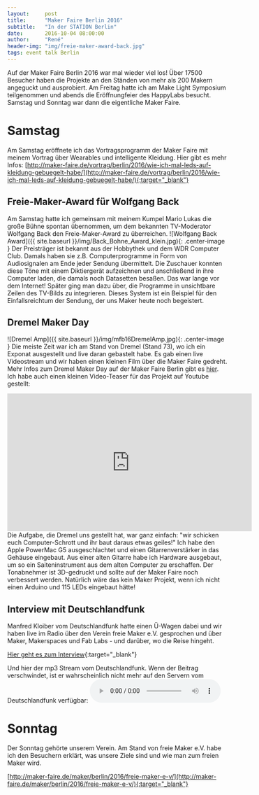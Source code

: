 ```yaml
---
layout:     post
title:      "Maker Faire Berlin 2016"
subtitle:   "In der STATION Berlin"
date:       2016-10-04 08:00:00
author:     "René"
header-img: "img/freie-maker-award-back.jpg"
tags: event talk Berlin
---
```


Auf der Maker Faire Berlin 2016 war mal wieder viel los! Über 17500 Besucher haben die Projekte an den Ständen von mehr als 200 Makern angeguckt und ausprobiert. 
Am Freitag hatte ich am Make Light Symposium teilgenommen und abends die Eröffnungfeier des HappyLabs besucht. Samstag und Sonntag war dann die eigentliche Maker Faire.

# Samstag

Am Samstag eröffnete ich das Vortragsprogramm der Maker Faire mit meinem Vortrag über Wearables und intelligente Kleidung.
Hier gibt es mehr Infos:
[http://maker-faire.de/vortrag/berlin/2016/wie-ich-mal-leds-auf-kleidung-gebuegelt-habe/](http://maker-faire.de/vortrag/berlin/2016/wie-ich-mal-leds-auf-kleidung-gebuegelt-habe/){:target="_blank"}

## Freie-Maker-Award für Wolfgang Back

Am Samstag hatte ich gemeinsam mit meinem Kumpel Mario Lukas die große Bühne spontan übernommen, um dem bekannten TV-Moderator Wolfgang Back den Freie-Maker-Award zu überreichen. 
![Wolfgang Back Award]({{ site.baseurl }}/img/Back_Bohne_Award_klein.jpg){: .center-image }
Der Preisträger ist bekannt aus der Hobbythek und dem WDR Computer Club. Damals haben sie z.B. Computerprogramme in Form von Audiosignalen am Ende jeder Sendung übermittelt. Die Zuschauer konnten diese Töne mit einem Diktiergerät aufzeichnen und anschließend in ihre Computer laden, die damals noch Datasetten besaßen. Das war lange vor dem Internet! Später ging man dazu über, die Programme in unsichtbare Zeilen des TV-Bilds zu integrieren. Dieses System ist ein Beispiel für den Einfallsreichtum der Sendung, der uns Maker heute noch begeistert.

## Dremel Maker Day

![Dremel Amp]({{ site.baseurl }}/img/mfb16DremelAmp.jpg){: .center-image }
Die meiste Zeit war ich am Stand von Dremel (Stand 73), wo ich ein Exponat ausgestellt und live daran gebastelt habe. Es gab einen live Videostream und wir haben einen kleinen Film über die Maker Faire gedreht. Mehr Infos zum Dremel Maker Day auf der Maker Faire Berlin gibt es [hier](http://www.dremelmakerday.net).
Ich habe auch einen kleinen Video-Teaser für das Projekt auf Youtube gestellt:
<div class="VideoWrapper">
<iframe width="560" height="315" src="https://www.youtube.com/embed/zdgiwz8fftU" frameborder="0" allowfullscreen></iframe>
</div>
Die Aufgabe, die Dremel uns gestellt hat, war ganz einfach: "wir schicken euch Computer-Schrott und ihr baut daraus etwas geiles!" Ich habe den Apple PowerMac G5 ausgeschlachtet und einen Gitarrenverstärker in das Gehäuse eingebaut. Aus einer alten Gitarre habe ich Hardware ausgebaut, um so ein Saiteninstrument aus dem alten Computer zu erschaffen. Der Tonabnehmer ist 3D-gedruckt und sollte auf der Maker Faire noch verbessert werden. Natürlich wäre das kein Maker Projekt, wenn ich nicht einen Arduino und 115 LEDs eingebaut hätte!

## Interview mit Deutschlandfunk

Manfred Kloiber vom Deutschlandfunk hatte einen Ü-Wagen dabei und wir haben live im Radio über den Verein freie Maker e.V. gesprochen und über Maker, Makerspaces und Fab Labs - und darüber, wo die Reise hingeht. 

[Hier geht es zum Interview](http://www.deutschlandfunk.de/maker-faire-renaissance-des-guten-alten-radiobastelns.684.de.html?dram:article_id=367430){:target="_blank"}

Und hier der mp3 Stream vom Deutschlandfunk. Wenn der Beitrag verschwindet, ist er wahrscheinlich nicht mehr auf den Servern vom Deutschlandfunk verfügbar:
<audio controls><source src="http://ondemand-mp3.dradio.de/file/dradio/2016/10/01/computer_und_kommunikation_01102016_komplette_sendung_dlf_20161001_1630_78d2d04c.mp3" type="audio/mpeg">Your browser does not support the audio element.</audio>


# Sonntag
Der Sonntag gehörte unserem Verein. Am Stand von freie Maker e.V. habe ich den Besuchern erklärt, was unsere Ziele sind und wie man zum freien Maker wird.

[http://maker-faire.de/maker/berlin/2016/freie-maker-e-v/](http://maker-faire.de/maker/berlin/2016/freie-maker-e-v/){:target="_blank"}


